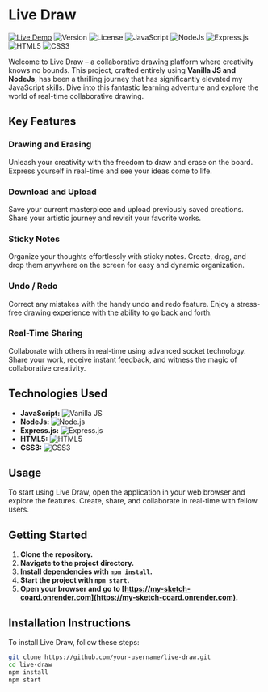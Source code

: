 # Live Draw

[![Live Demo](https://img.shields.io/badge/demo-online-green.svg)](https://my-sketch-coard.onrender.com)
![Version](https://img.shields.io/badge/version-1.0.0-blue.svg)
![License](https://img.shields.io/badge/license-MIT-green.svg)
![JavaScript](https://img.shields.io/badge/javascript-vanilla-yellow.svg)
![NodeJs](https://img.shields.io/badge/nodejs-v14-green.svg)
![Express.js](https://img.shields.io/badge/express.js-v4.17.1-lightgrey.svg)
![HTML5](https://img.shields.io/badge/html5-orange.svg)
![CSS3](https://img.shields.io/badge/css3-blue.svg)

Welcome to Live Draw – a collaborative drawing platform where creativity knows no bounds. This project, crafted entirely using **Vanilla JS and NodeJs**, has been a thrilling journey that has significantly elevated my JavaScript skills. Dive into this fantastic learning adventure and explore the world of real-time collaborative drawing.

## Key Features

### Drawing and Erasing
Unleash your creativity with the freedom to draw and erase on the board. Express yourself in real-time and see your ideas come to life.

### Download and Upload
Save your current masterpiece and upload previously saved creations. Share your artistic journey and revisit your favorite works.

### Sticky Notes
Organize your thoughts effortlessly with sticky notes. Create, drag, and drop them anywhere on the screen for easy and dynamic organization.

### Undo / Redo
Correct any mistakes with the handy undo and redo feature. Enjoy a stress-free drawing experience with the ability to go back and forth.

### Real-Time Sharing
Collaborate with others in real-time using advanced socket technology. Share your work, receive instant feedback, and witness the magic of collaborative creativity.

## Technologies Used
- **JavaScript:** ![Vanilla JS](https://img.shields.io/badge/javascript-vanilla-yellow.svg)
- **NodeJs:** ![Node.js](https://img.shields.io/badge/nodejs-v14-green.svg)
- **Express.js:** ![Express.js](https://img.shields.io/badge/express.js-v4.17.1-lightgrey.svg)
- **HTML5:** ![HTML5](https://img.shields.io/badge/html5-orange.svg)
- **CSS3:** ![CSS3](https://img.shields.io/badge/css3-blue.svg)

## Usage 
To start using Live Draw, open the application in your web browser and explore the features. Create, share, and collaborate in real-time with fellow users.

## Getting Started

1. **Clone the repository.**
2. **Navigate to the project directory.**
3. **Install dependencies with `npm install`.**
4. **Start the project with `npm start`.**
5. **Open your browser and go to [https://my-sketch-coard.onrender.com](https://my-sketch-coard.onrender.com).**


## Installation Instructions

To install Live Draw, follow these steps:

```bash
git clone https://github.com/your-username/live-draw.git
cd live-draw
npm install
npm start
